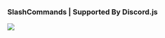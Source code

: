 ### SlashCommands | Supported By Discord.js
<img src="https://cdn.discordapp.com/attachments/886656601883279372/1033000992398118933/Capture.PNG">